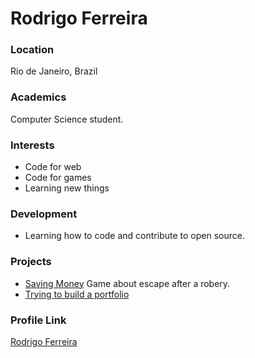 # Rodrigo Ferreira

### Location

Rio de Janeiro, Brazil

### Academics

Computer Science student.

### Interests

- Code for web
- Code for games
- Learning new things

### Development

- Learning how to code and contribute to open source.

### Projects

- [Saving Money](https://diabodeterno.itch.io/saving-money) Game about escape after a robery.
- [Trying to build a portfolio](https://github.com/ferreiraRodrigo)

### Profile Link

[Rodrigo Ferreira](https://github.com/ferreiraRodrigo)